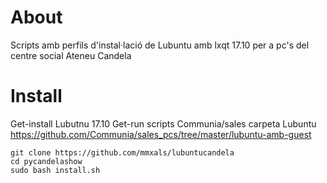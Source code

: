 # About 
Scripts amb perfils d'instal·lació de Lubuntu amb lxqt 17.10 per a pc's del centre social Ateneu Candela

# Install
Get-install Lubutnu 17.10
Get-run scripts Communia/sales carpeta Lubuntu https://github.com/Communia/sales_pcs/tree/master/lubuntu-amb-guest

    git clone https://github.com/mmxals/lubuntucandela
    cd pycandelashow
    sudo bash install.sh
